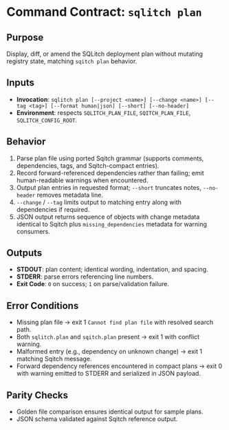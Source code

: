 # Command Contract: `sqlitch plan`

## Purpose
Display, diff, or amend the SQLitch deployment plan without mutating registry state, matching `sqitch plan` behavior.

## Inputs
- **Invocation**: `sqlitch plan [--project <name>] [--change <name>] [--tag <tag>] [--format human|json] [--short] [--no-header]`
- **Environment**: respects `SQLITCH_PLAN_FILE`, `SQITCH_PLAN_FILE`, `SQLITCH_CONFIG_ROOT`.

## Behavior
1. Parse plan file using ported Sqitch grammar (supports comments, dependencies, tags, and Sqitch-compact entries).
2. Record forward-referenced dependencies rather than failing; emit human-readable warnings when encountered.
3. Output plan entries in requested format; `--short` truncates notes, `--no-header` removes metadata line.
4. `--change` / `--tag` limits output to matching entry along with dependencies if required.
5. JSON output returns sequence of objects with change metadata identical to Sqitch plus `missing_dependencies` metadata for warning consumers.

## Outputs
- **STDOUT**: plan content; identical wording, indentation, and spacing.
- **STDERR**: parse errors referencing line numbers.
- **Exit Code**: `0` on success; `1` on parse/validation failure.

## Error Conditions
- Missing plan file → exit 1 `Cannot find plan file` with resolved search path.
- Both `sqlitch.plan` and `sqitch.plan` present → exit 1 with conflict warning.
- Malformed entry (e.g., dependency on unknown change) → exit 1 matching Sqitch message.
- Forward dependency references encountered in compact plans → exit 0 with warning emitted to STDERR and serialized in JSON payload.

## Parity Checks
- Golden file comparison ensures identical output for sample plans.
- JSON schema validated against Sqitch reference output.
